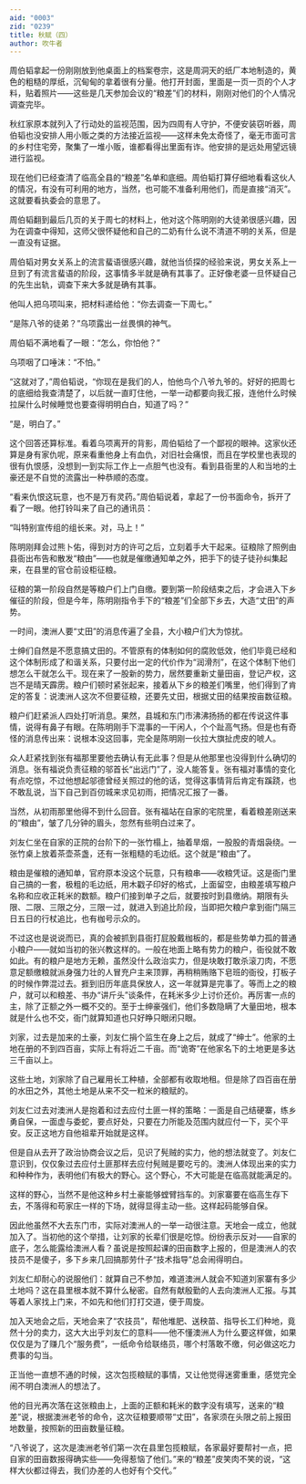 ```yaml
---
aid: "0003"
zid: "0239"
title: 秋赋（四）
author: 吹牛者
---
```


周伯韬拿起一份刚刚放到他桌面上的档案卷宗，这是周洞天的纸厂本地制造的，黄色的粗糙的厚纸，沉甸甸的拿着很有分量。他打开封面，里面是一页一页的个人才料，贴着照片——这些是几天参加会议的“粮差”们的材料，刚刚对他们的个人情况调查完毕。

秋红家原本就列入了行动处的监视范围，因为四周有人守护，不便安装窃听器，周伯韬也没安排人用小贩之类的方法接近监视——这样未免太奇怪了，毫无市面可言的乡村住宅旁，聚集了一堆小贩，谁都看得出里面有诈。他安排的是远处用望远镜进行监视。

现在他们已经查清了临高全县的“粮差”名单和底细。周伯韬打算仔细地看看这伙人的情况，有没有可利用的地方，当然，也可能不准备利用他们，而是直接“消灭”。这就要看执委会的意思了。

周伯韬翻到最后几页的关于周七的材料上，他对这个陈明刚的大徒弟很感兴趣，因为在调查中得知，这师父很怀疑他和自己的二奶有什么说不清道不明的关系，但是一直没有证据。

周伯韬对男女关系上的流言蜚语很感兴趣，就他当侦探的经验来说，男女关系上一旦到了有流言蜚语的阶段，这事情多半就是确有其事了。正好像老婆一旦怀疑自己的先生出轨，调查下来大多就是确有其事。

他叫人把乌项叫来，把材料递给他：“你去调查一下周七。”

“是陈八爷的徒弟？”乌项露出一丝畏惧的神气。

周伯韬不满地看了一眼：“怎么，你怕他？”

乌项咽了口唾沫：“不怕。”

“这就对了，”周伯韬说，“你现在是我们的人，怕他鸟个八爷九爷的。好好的把周七的底细给我查清楚了，以后就一直盯住他，一举一动都要向我汇报，连他什么时候拉屎什么时候睡觉也要查得明明白白，知道了吗？”

“是，明白了。”

这个回答还算标准。看着乌项离开的背影，周伯韬给了一个鄙视的眼神。这家伙还算是身有家仇呢，原来看重他身上有血仇，对旧社会痛恨，而且在学校里也表现的很有仇恨感，没想到一到实际工作上一点胆气也没有。看到县衙里的人和当地的土豪还是不自觉的流露出一种恭顺的态度。

“看来仇恨这玩意，也不是万有灵药。”周伯韬说着，拿起了一份书面命令，拆开了看了一眼。他打铃叫来了自己的通讯员：

“叫特别宣传组的组长来。对，马上！”

陈明刚拜会过熊卜佑，得到对方的许可之后，立刻着手大干起来。征粮除了照例由县衙出布告和散发“粮由”——也就是催缴通知单之外，把手下的徒子徒孙纠集起来，在县里的官仓前设柜征粮。

征粮的第一阶段自然是等粮户们上门自缴。要到第一阶段结束之后，才会进入下乡催征的阶段，但是今年，陈明刚指令手下的“粮差”们全部下乡去，大造“丈田”的声势。

一时间，澳洲人要“丈田”的消息传遍了全县，大小粮户们大为惊扰。

士绅们自然是不愿意搞丈田的。不管原有的体制如何的腐败低效，他们毕竟已经和这个体制形成了和谐关系，只要付出一定的代价作为“润滑剂”，在这个体制下他们想怎么干就怎么干。现在来了一股新的势力，居然要重新丈量田亩，登记产权，这岂不是晴天霹雳。粮户们顿时紧张起来，接着从下乡的粮差们嘴里，他们得到了肯定的答复：说澳洲人这次不但要征粮，还要先丈田，根据丈田的结果按亩数征粮。

粮户们赶紧派人四处打听消息。果然，县城和东门市沸沸扬扬的都在传说这件事情，说得有鼻子有眼。在陈明刚手下混事的一干闲人，个个趾高气扬。但是也有奇怪的消息传出来：说根本没这回事，完全是陈明刚一伙拉大旗扯虎皮的唬人。

众人赶紧找到张有福那里要他去确认有无此事？但是从他那里也没得到什么确切的消息。张有福说负责征粮的邬首长“出远门”了，没人能答复。张有福对事情的变化有点吃惊，不过他想起邬德曾经关照过的他的话，觉得这事情背后肯定有蹊跷，也不敢乱说，当下自己到百仞城来求见初雨，把情况汇报了一番。

当然，从初雨那里他得不到什么回音。张有福站在自家的宅院里，看着粮差刚送来的“粮由”，皱了几分钟的眉头，忽然有些明白过来了。

刘友仁坐在自家的正院的台阶下的一张竹榻上，抽着旱烟，一股股的青烟袅绕。一张竹桌上放着茶壶茶盏，还有一张粗糙的毛边纸。这个就是“粮由”了。

粮由是催粮的通知单，官府原本没这个玩意，只有粮串——收粮凭证。这是衙门里自己搞的一套，极粗的毛边纸，用木戳子印好的格式，上面留空，由粮差填写粮户名称和应收正耗米的数额。粮户们接到单子之后，就要按时到县缴纳。期限有头限、二限、三限之分，三限一过，就进入到追比阶段，当即把欠粮户拿到衙门隔三日五日的行杖追比，也有枷号示众的。

不过这也是说说而已，真的会被抓到县衙打屁股戴枷板的，都是些势单力孤的普通小粮户——就如当初的张兴教这样的。一般在地面上略有势力的粮户，衙役就不敢如此。有的粮户是地方无赖，虽然没什么政治实力，但是块敢打敢杀滚刀肉，不愿意足额缴粮就派身强力壮的人冒充户主来顶罪，再稍稍贿赂下皂班的衙役，打板子的时候作弊混过去。捱到旧历年底具保放人，这一年就算是完事了。等而上之的粮户，就可以和粮差、书办“讲斤头”谈条件，在耗米多少上讨价还价。再厉害一点的主，除了正额之外一概不交的。至于士绅豪强们，他们多数隐瞒了大量田地，根本就是什么也不交，衙门就算知道也只好睁只眼闭只眼。

刘家，过去是加来的土豪，刘友仁捐个监生在身上之后，就成了“绅士”。他家的土地在册的不到四百亩，实际上有将近二千亩。而“诡寄”在他家名下的土地更是多达三千亩以上。

这些土地，刘家除了自己雇用长工种植，全部都有收取地租。但是除了四百亩在册的水田之外，其他土地是从来不交一粒米的粮赋的。

刘友仁过去对澳洲人是抱着和过去应付土匪一样的策略：一面是自己结硬寨，练乡勇自保，一面虚与委蛇，要点好处，只要在力所能及范围内就应付一下，买个平安。反正这地方自他祖辈开始就是这样。

但是自从去开了政治协商会议之后，见识了髡贼的实力，他的想法就变了。刘友仁意识到，仅仅象过去应付土匪那样去应付髡贼是要吃亏的。澳洲人体现出来的实力和种种作为，表明他们有极大的野心。这个野心，不大可能是在临高就能满足的。

这样的野心，当然不是他这种乡村土豪能够螳臂挡车的。刘家寨要在临高生存下去，不落得和苟家庄一样的下场，就得显得主动一些。这样起码能够自保。

因此他虽然不大去东门市，实际对澳洲人的一举一动很注意。天地会一成立，他就加入了。当初他的这个举措，让刘家的长辈们很是吃惊。纷纷表示反对——自家的底子，怎么能露给澳洲人看？虽说是按照起课的田亩数字上报的，但是澳洲人的农技员不是傻子，多下乡来几回搞那劳什子“技术指导”总会闹得明白。

刘友仁却耐心的说服他们：就算自己不参加，难道澳洲人就会不知道刘家寨有多少土地吗？这在县里根本就不算什么秘密。自然有献殷勤的人去向澳洲人汇报。与其等着人家找上门来，不如先和他们打打交道，便于周旋。

加入天地会之后，天地会来了“农技员”，帮他堆肥、送秧苗、指导长工们种地，竟然十分的卖力，这大大出乎刘友仁的意料——他不懂澳洲人为什么要这样做，如果仅仅是为了赚几个“服务费”，一纸命令给联络员，哪个村落敢不缴，何必做这吃力费事的勾当。

正当他一直想不通的时候，这次包揽粮赋的事情，又让他觉得迷雾重重，感觉完全闹不明白澳洲人的想法了。

他的目光再次落在这张粮由上，上面的正额和耗米的数字没有填写，送来的“粮差”说，根据澳洲老爷的命令，这次征粮要顺带“丈田”，各家须在头限之前上报田地数量，按照新的田亩数量征粮。

“八爷说了，这次是澳洲老爷们第一次在县里包揽粮赋，各家最好要帮衬一点，把自家的田亩数报得确实些——免得惹恼了他们。”来的“粮差”皮笑肉不笑的说，“这样大伙都过得去，我们办差的人也好有个交代。”
